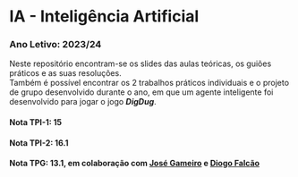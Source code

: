 # IA - Inteligência Artificial

### Ano Letivo: 2023/24

Neste repositório encontram-se os slides das aulas teóricas, os guiões práticos e as suas resoluções. <br/> 
Também é possível encontrar os 2 trabalhos práticos individuais e o projeto de grupo desenvolvido durante o ano, em que um agente inteligente foi desenvolvido para jogar o jogo ***DigDug***.

#### Nota TPI-1: 15

#### Nota TPI-2: 16.1 

#### Nota TPG: 13.1, em colaboração com [José Gameiro](https://github.com/zegameiro) e [Diogo Falcão](https://github.com/falcaodiogo)